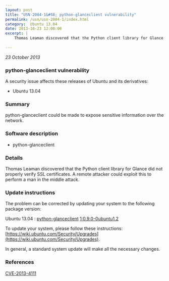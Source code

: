 ```yaml
---
layout: post
title: "USN-2004-1&#58; python-glanceclient vulnerability"
permalink: /usn/usn-2004-1/index.html
category:  Ubuntu 13.04
date: 2013-10-23 12:00:00
excerpt: |
    Thomas Leaman discovered that the Python client library for Glance did not properly verify SSL certificates. A remote attacker could exploit this to perform a man in the middle attack. 
    
--- 
```

 
 

*23 October 2013*

### python-glanceclient vulnerability

A security issue affects these releases of Ubuntu and its derivatives:

* Ubuntu 13.04

### Summary

python-glanceclient could be made to expose sensitive information over the network.

### Software description

* python-glanceclient 

### Details

Thomas Leaman discovered that the Python client library for Glance did not properly verify SSL certificates. A remote attacker could exploit this to perform a man in the middle attack. 

### Update instructions

The problem can be corrected by updating your system to the following package version:

Ubuntu 13.04
 : [python-glanceclient](https://launchpad.net/ubuntu/+source/python-glanceclient) <span> [1:0.9.0-0ubuntu1.2](https://launchpad.net/ubuntu/+source/python-glanceclient/1:0.9.0-0ubuntu1.2) </span> 

To update your system, please follow these instructions: [https://wiki.ubuntu.com/Security/Upgrades](https://wiki.ubuntu.com/Security/Upgrades).

In general, a standard system update will make all the necessary changes. 

### References

 
 [CVE-2013-4111](http://people.ubuntu.com/~ubuntu-security/cve/CVE-2013-4111)
 


